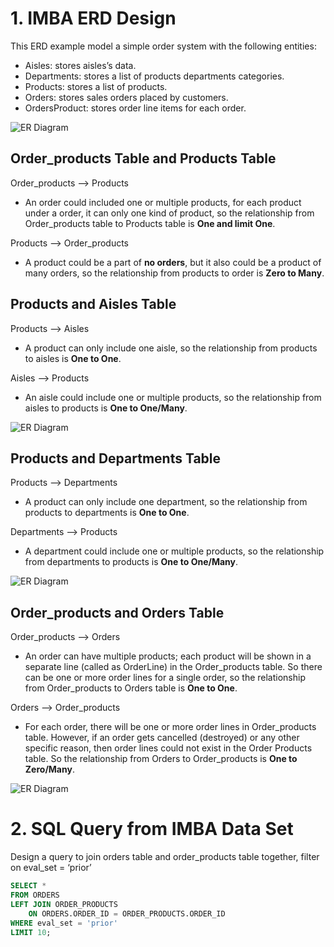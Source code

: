 # 1. IMBA ERD Design

This ERD example model a simple order system with the following entities:

* Aisles: stores aisles’s data.
* Departments: stores a list of products departments categories.
* Products: stores a list of products.
* Orders: stores sales orders placed by customers.
* OrdersProduct: stores order line items for each order.

![ER Diagram](/Project_part1/ER-diagram.png)

## Order_products Table and Products Table

Order_products --> Products
* An order could included one or multiple products, for each product under a order, it can only one kind of product, so the relationship from Order_products table to Products table is **One and limit One**.

Products --> Order_products
* A product could be a part of **no orders**, but it also could be a product of many orders, so the relationship from products to order is **Zero to Many**.

## Products and Aisles Table

Products --> Aisles
* A product can only include one aisle, so the relationship from products to aisles is **One to One**.

Aisles --> Products
* An aisle could include one or multiple products, so the relationship from aisles to products is **One to One/Many**.

![ER Diagram](/Project_part1_v3/er_model_assets/products-aisles.png)

## Products and Departments Table 

Products --> Departments
* A product can only include one department, so the relationship from products to departments is **One to One**.

Departments --> Products
* A department could include one or multiple products, so the relationship from departments to products is **One to One/Many**.

![ER Diagram](/Project_part1_v3/er_model_assets/products-departments.png)

## Order_products and Orders Table

Order_products --> Orders
* An order can have multiple products; each product will be shown in a separate line (called as OrderLine) in the Order_products table. So there can be one or more order lines for a single order, so the relationship from Order_products to Orders table is **One to One**.

Orders --> Order_products
* For each order, there will be one or more order lines in Order_products table. However, if an order gets cancelled (destroyed) or any other specific reason, then order lines could not exist in the Order Products table. So the relationship from Orders to Order_products is **One to Zero/Many**.

![ER Diagram](/Project_part1_v3/er_model_assets/order_products%20-%20orders.png)

# 2. SQL Query from IMBA Data Set
Design a query to join orders table and order_products table together, filter on eval_set = ‘prior’
```sql
SELECT * 
FROM ORDERS
LEFT JOIN ORDER_PRODUCTS
    ON ORDERS.ORDER_ID = ORDER_PRODUCTS.ORDER_ID
WHERE eval_set = 'prior'
LIMIT 10;
```
